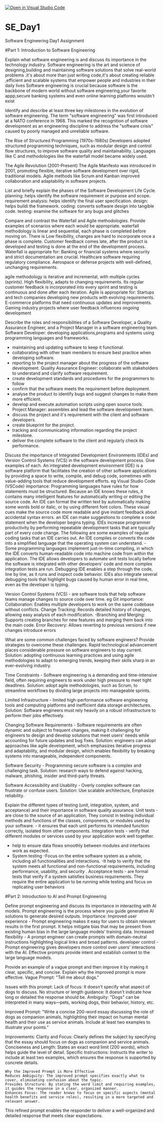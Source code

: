 [![Open in Visual Studio Code](https://classroom.github.com/assets/open-in-vscode-2e0aaae1b6195c2367325f4f02e2d04e9abb55f0b24a779b69b11b9e10269abc.svg)](https://classroom.github.com/online_ide?assignment_repo_id=18437582&assignment_repo_type=AssignmentRepo)
# SE_Day1
Software Engineering Day1 Assignment

#Part 1: Introduction to Software Engineering

Explain what software engineering is and discuss its importance in the technology industry.
Software engineering is the art and science of designing,building and maintaining software solutions that solve real-world problems .it's about more than just writing code,it's about creating reliable ,efficient and scalable systems that empower people and industries in their daily lives
Software engineering is crucial because software is the backbone of modern world without software engineering,your favorite appp,secure banking systems and even online learning platforms wouldn't exist

Identify and describe at least three key milestones in the evolution of software engineering.
The term "software engineering" was first introduced at a NATO conference in 1968. This marked the recognition of software development as an engineering discipline to address the "software crisis" caused by poorly managed and unreliable software.

 The Rise of Structured Programming (1970s-1980s)
Developers adopted structured programming techniques, such as modular design and control flow structures, to improve software quality and maintainability. Languages like C and methodologies like the waterfall model became widely used.

The Agile Revolution (2001-Present)
The Agile Manifesto was introduced in 2001, promoting flexible, iterative software development over rigid, traditional models. Agile methods like Scrum and Kanban improved collaboration and adaptability in software projects.



List and briefly explain the phases of the Software Development Life Cycle.
planning: helps identify the software requirement or purpose and scope.
requirement analysis: helps identify the final user specification. 
design: helps buildi the framework. 
coding: converts software design into tangible code.
testing: examine the software for any bugs and glitches


Compare and contrast the Waterfall and Agile methodologies. Provide examples of scenarios where each would be appropriate.
waterfall methodology is linear and sequential, each phase is completed before moving on. There is Low flexibility, changes are hard to incorporate once a phase is complete. Customer feedback comes late, after the product is developed and testing is done at the end of the development process.
Waterfall is appropriate for:
Banking or financial systems where security and strict documentation are crucial.
Healthcare software requiring regulatory compliance.
Aerospace or defense projects with well-defined, unchanging requirements.

agile methodology is iterative and incremental, with multiple cycles (sprints). High flexibility, adapts to changing requirements. Its regular customer feedback is incorporated into every sprint and testing is continuous and done after each iteration.
Agile is appropriate for:
Startups and tech companies developing new products with evolving requirements.
E-commerce platforms that need continuous updates and improvements.
Gaming industry projects where user feedback influences ongoing development


Describe the roles and responsibilities of a Software Developer, a Quality Assurance Engineer, and a Project Manager in a software engineering team.
Software Developer: developing applications,programs and systems using programming languages and frameworks.
 - maintaining and updating software to keep it functional. 
- collaborating with other team members to ensure best practice when developing software.
 - reporting to the project manager about the progress of the software development.
Quality Assurance Engineer: collaborate with stakeholders to understand and clarify software requirement.
 - create development standards and procedures for the programmers to follow
 - confirm that the software meets the requirement before deployment. 
- analyse the product to identify bugs and suggest changes to make them more efficient. 
- develop and execute automation scripts using open source tools.
Project Manager: assembles and lead the software development team.
 - discuss the project and it's requirement with the client and software developers.
 - create blueprint for the project.
 - tracking and communicating information regarding the project milestone.
 - deliver the complete software to the client and regularly check its performance.


Discuss the importance of Integrated Development Environments (IDEs) and Version Control Systems (VCS) in the software development process. Give examples of each.
An integrated development environment (IDE) is a software platform that facilitates the creation of other software applications by providing a space to write, compile, and debug code, sometimes with value-adding tools that reduce development efforts. eg Visual Studio Code (VSCode)
importance:
Programming languages have rules for how statements must be structured. Because an IDE knows these rules, it contains many intelligent features for automatically writing or editing the source code.
An IDE can format the written text by automatically making some words bold or italic, or by using different font colors. These visual cues make the source code more readable and give instant feedback about accidental syntax errors.
an IDE can make suggestions to complete a code statement when the developer begins typing.
IDEs increase programmer productivity by performing repeatable development tasks that are typically part of every code change. The following are some examples of regular coding tasks that an IDE carries out.
An IDE compiles or converts the code into a simplified language that the operating system can understand. - Some programming languages implement just-in-time compiling, in which the IDE converts human-readable code into machine code from within the application.
The IDE allows developers to automate unit tests locally before the software is integrated with other developers' code and more complex integration tests are run.
Debugging IDE enables a step through the code, line by line, as it runs and inspect code behavior. IDEs also integrate several debugging tools that highlight bugs caused by human error in real time, even as the developer is typing.

Version Control Systems (VCS) - are software tools that help software teams manage changes to source code over time. eg Git
importance:
Collaboration: Enables multiple developers to work on the same codebase without conflicts.
Change Tracking: Records detailed history of changes, allowing easy analysis of each modification. 
-Branching and Merging: Supports creating branches for new features and merging them back into the main code.
Error Recovery: Allows reverting to previous versions if new changes introduce errors


What are some common challenges faced by software engineers? Provide strategies to overcome these challenges.
Rapid technological advancement places considerable pressure on software engineers to stay current.
 Solution: adopting continuous learning practices and using agile methodologies to adapt to emerging trends, keeping their skills sharp in an ever-evolving industry. 
 
Time Constraints - Software engineering is a demanding and time-intensive field, often requiring engineers to work under high pressure to meet tight deadlines.
 Solution: adopt agile methodologies, such as Scrum, to streamline workflows by dividing large projects into manageable sprints.
 
Limited Infrastructure - limited high-performance software engineering tools and computing platforms and inefficient data storage architectures. 
 Solution: Software engineers must rely heavily on a robust infrastructure to perform their jobs effectively.
 
Changing Software Requirements - Software requirements are often dynamic and subject to frequent changes, making it challenging for engineers to design and develop solutions that meet users' needs while accounting for future updates and bug fixes. 
 Solution: engineers can adopt approaches like agile development, which emphasizes iterative progress and adaptability, and modular design, which enables flexibility by breaking systems into manageable, independent components.
 
Software Security - Programming secure software is a complex and challenging task. 
Solution: research ways to defend against hacking, malware, phishing, insider and third-party threats.

Software Accessibility and Usability - Overly complex software can frustrate or confuse users. 
Solution: Use scalable architecture, Emphasize reliability.



Explain the different types of testing (unit, integration, system, and acceptance) and their importance in software quality assurance.
Unit tests - are close to the source of an application, They consist in testing individual methods and functions of the classes, components, or modules used by your software. - it ensures that each unit performs its intended function correctly, isolated from other components. Integration tests - verify that different modules or services used by your application work well together.
 - help to ensure data flows smoothly between modules and interfaces work as expected.
 - System testing -Focus on the entire software system as a whole, including all functionalities and interactions.
 -It help to verify that the system meets all functional and non-functional requirements, including performance, usability, and security .
Acceptance tests - are formal tests that verify if a system satisfies business requirements. They require the entire application to be running while testing and focus on replicating user behaviors

#Part 2: Introduction to AI and Prompt Engineering

Define prompt engineering and discuss its importance in interacting with AI models.
Prompt engineering  is the process where you guide generative AI solutions to generate desired outputs.
Importance:
Improved user experience - Prompt engineering makes it easy for users to obtain relevant results in the first prompt. It helps mitigate bias that may be present from existing human bias in the large language models’ training data.
Increased flexibility - A prompt engineer can create prompts with domain-neutral instructions highlighting logical links and broad patterns.
developer control - Prompt engineering gives developers more control over users' interactions with the AI. Effective prompts provide intent and establish context to the large language models.

Provide an example of a vague prompt and then improve it by making it clear, specific, and concise. Explain why the improved prompt is more effective.
Vague Prompt:
"Tell me about dogs."

Issues with this prompt:
    Lack of focus: It doesn't specify what aspect of dogs to discuss.
    No structure or length guidance: It doesn't indicate how long or detailed the response should be.
    Ambiguity: "Dogs" can be interpreted in many ways—pets, working dogs, their behavior, history, etc.

Improved Prompt:
"Write a concise 200-word essay discussing the role of dogs as companion animals, highlighting their impact on human mental health and their use as service animals. Include at least two examples to illustrate your points."

Improvements:
    Clarity and Focus: Clearly defines the subject by specifying that the essay should focus on dogs as companion and service animals.
    Conciseness and Length: States an exact word limit (200 words), which helps guide the level of detail.
    Specific Instructions: Instructs the writer to include at least two examples, which ensures the response is supported by concrete details.

    Why the Improved Prompt is More Effective
    Reduces Ambiguity: The improved prompt specifies exactly what to cover, eliminating confusion about the topic.
    Provides Structure: By stating the word limit and requiring examples, it guides the response in a clear, organized manner.
    Enhances Focus: The reader knows to focus on specific aspects (mental health benefits and service roles), resulting in a more targeted and relevant answer.
This refined prompt enables the responder to deliver a well-organized and detailed response that meets clear expectations.
